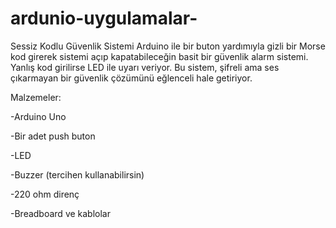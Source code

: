 # ardunio-uygulamalar-
Sessiz Kodlu Güvenlik Sistemi
Arduino ile bir buton yardımıyla gizli bir Morse kod girerek sistemi açıp kapatabileceğin basit bir güvenlik alarm sistemi. Yanlış kod girilirse LED ile uyarı veriyor. Bu sistem, şifreli ama ses çıkarmayan bir güvenlik çözümünü eğlenceli hale getiriyor.

Malzemeler:

-Arduino Uno


-Bir adet push buton 


-LED 


-Buzzer (tercihen kullanabilirsin)


-220 ohm direnç


-Breadboard ve kablolar


